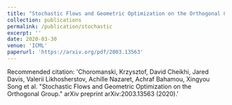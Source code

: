 ```yaml
---
title: "Stochastic Flows and Geometric Optimization on the Orthogonal Group"
collection: publications
permalink: /publication/stochastic
excerpt: ''
date: 2020-03-30
venue: 'ICML'
paperurl: 'https://arxiv.org/pdf/2003.13563'
---
```


Recommended citation: 'Choromanski, Krzysztof, David Cheikhi, Jared Davis, Valerii Likhosherstov, Achille Nazaret, Achraf Bahamou, Xingyou Song et al. "Stochastic Flows and Geometric Optimization on the Orthogonal Group." arXiv preprint arXiv:2003.13563 (2020).'

